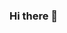 ### Hi there 👋

<!--
**Karitoriki/Karitoriki** is a ✨ _special_ ✨ repository because its `README.md` (this file) appears on your GitHub profile.

Here are some ideas to get you started:

- 🔭 I’m currently working on varying projects
- 🌱 I’m currently learning python.
- 📫 How to reach me: Karitoriki#4809
- 😄 Pronouns: he/they
-->
